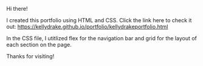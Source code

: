 Hi there!

I created this portfolio using HTML and CSS. Click the link here to check it out: https://kellydrake.github.io/portfolio/kellydrakeportfolio.html

In the CSS file, I utitlized flex for the navigation bar and grid for the layout of each section on the page. 

Thanks for visiting! 
